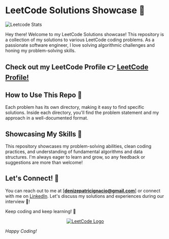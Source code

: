 # LeetCode Solutions Showcase 🚀
![Leetcode Stats](https://leetcard.jacoblin.cool/ChowderCodes)

Hey there! Welcome to my LeetCode Solutions showcase! This repository is a collection of my solutions to various LeetCode coding problems. As a passionate software engineer, I love solving algorithmic challenges and honing my problem-solving skills.

## Check out my LeetCode Profile 👉 [LeetCode Profile!](https://leetcode.com/ChowderCodes)

## How to Use This Repo 📖

Each problem has its own directory, making it easy to find specific solutions. Inside each directory, you'll find the problem statement and my approach in a well-documented format.

## Showcasing My Skills 💪

This repository showcases my problem-solving abilities, clean coding practices, and understanding of fundamental algorithms and data structures. I'm always eager to learn and grow, so any feedback or suggestions are more than welcome!

## Let's Connect! 🤝

You can reach out to me at [**denizepatricignacio@gmail.com**] or connect with me on [LinkedIn](https://www.linkedin.com/in/denizepi/). Let's discuss my solutions and experiences during our interview 🤠!

Keep coding and keep learning! 🌟

<div style="text-align:center">
  <a href="https://leetcode.com/your_leetcode_handle">
    <img src="https://upload.wikimedia.org/wikipedia/commons/thumb/1/19/LeetCode_logo_black.png/220px-LeetCode_logo_black.png" alt="LeetCode Logo">
  </a>
</div>

*Happy Coding!*
